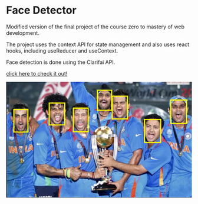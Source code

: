 # Face Detector

Modified version of the final project of the course zero to mastery of web development.

The project uses the context API for state management and also uses react hooks, including useReducer and useContext. 

Face detection is done using the Clarifai API.

<a href="dhruvix.github.io/face-detector/">click here to check it out!</a>

<img src="src/components/logo/example.PNG" alt="exmple picture" />
